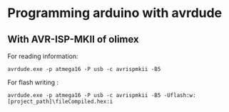 Programming arduino with avrdude
================================

With AVR-ISP-MKII of olimex
---------------------------

For reading information:

    avrdude.exe -p atmega16 -P usb -c avrispmkii -B5

For flash writing :

    avrdude.exe -p atmega16 -P usb -c avrispmkii -B5 -Uflash:w:[project_path]\fileCompiled.hex:i
